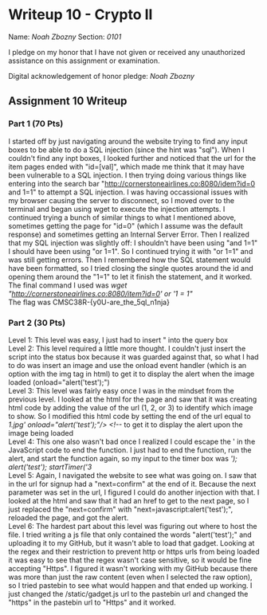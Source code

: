 Writeup 10 - Crypto II
=====

Name: *Noah Zbozny*
Section: *0101*

I pledge on my honor that I have not given or received any unauthorized assistance on this assignment or examination.

Digital acknowledgement of honor pledge: *Noah Zbozny*

## Assignment 10 Writeup

### Part 1 (70 Pts)
I started off by just navigating around the website trying to find any input boxes to be able to do a SQL injection (since the hint was "sql"). When I couldn't find any inpt boxes, I looked further and noticed that the url for the item pages ended with "id=[val]", which made me think that it may have been vulnerable to a SQL injection. I then trying doing various things like entering into the search bar "http://cornerstoneairlines.co:8080/idem?id=0 and 1=1" to attempt a SQL injection. I was having occassional issues with my browser causing the server to disconnect, so I moved over to the terminal and began using wget to execute the injection attempts. I continued trying a bunch of similar things to what I mentioned above, sometimes getting the page for "id=0" (which I assume was the default response) and sometimes getting an Internal Server Error. Then I realized that my SQL injection was slightly off: I shouldn't have been using "and 1=1" I should have been using "or 1=1". So I continued trying it with "or 1=1" and was still getting errors. Then I remembered how the SQL statement would have been formatted, so I tried closing the single quotes around the id and opening them around the "1=1" to let it finish the statement, and it worked.  
The final command I used was *wget "http://cornerstoneairlines.co:8080/item?id=0' or '1 = 1"*  
The flag was CMSC38R-{y0U-are\_the\_5ql\_n1nja}  


### Part 2 (30 Pts)
Level 1: This level was easy, I just had to insert "<script>alert('test')</script> into the query box  
Level 2: This level required a little more thought. I couldn't just insert the script into the status box because it was guarded against that, so what I had to do was insert an image and use the onload event handler (which is an option with the img tag in html) to get it to display the alert when the image loaded (onload="alert('test');")  
Level 3: This level was fairly easy once I was in the mindset from the previous level. I looked at the html for the page and saw that it was creating html code by adding the value of the url (1, 2, or 3) to identify which image to show. So I modified this html code by setting the end of the url equal to *1.jpg' onload="alert('test');"/> <!--* to get it to display the alert upon the image being loaded   
Level 4: This one also wasn't bad once I realized I could escape the ' in the JavaScript code to end the function. I just had to end the function, run the alert, and start the function again, so my input to the timer box was *'); alert('test'); startTimer('3*  
Level 5: Again, I navigated the website to see what was going on. I saw that in the url for signup had a "next=confirm" at the end of it. Because the next parameter was set in the url, I figured I could do another injection with that. I looked at the html and saw that it had an href to get to the next page, so I just replaced the "next=confirm" with "next=javascript:alert('test');", reloaded the page, and got the alert.  
Level 6: The hardest part about this level was figuring out where to host the file. I tried writing a js file that only contained the words "alert('test');" and uploading it to my GitHub, but it wasn't able to load that gadget. Looking at the regex and their restriction to prevent http or https urls from being loaded it was easy to see that the regex wasn't case sensitive, so it would be fine accepting "Https". I figured it wasn't working with my GitHub because there was more than just the raw content (even when I selected the raw option), so I tried pastebin to see what would happen and that ended up working. I just changed the /static/gadget.js url to the pastebin url and changed the "https" in the pastebin url to "Https" and it worked.
